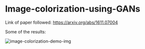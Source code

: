# Image-colorization-using-GANs


Link of paper followed: https://arxiv.org/abs/1611.07004


Some of the results: 


![image-colorization-demo-img](https://github.com/SreehariC/Image-_Colourization/assets/95119050/2240f8cd-2edb-4780-8723-9021f89bd091)
